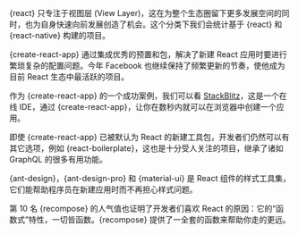 {react} 只专注于视图层 (View Layer)，这在为整个生态圈留下更多发展空间的同时，也为自身快速向前发展创造了机会。这个分类下我们会统计基于 {react} 和 {react-native} 构建的项目。

{create-react-app} 通过集成优秀的预置和包，解决了新建 React 应用时要进行繁琐复杂的配置问题。今年 Facebook 也继续保持了频繁更新的节奏，使他成为目前 React 生态中最活跃的项目。

作为 {create-react-app} 的一个成功案例，我们可以看 [StackBlitz](https://stackblitz.com/)，这是一个在线 IDE，通过 {create-react-app}，让你在数秒内就可以在浏览器中创建一个应用。

即使 {create-react-app} 已被默认为 React 的新建工具包，开发者们仍然可以有其它选项，例如 {react-boilerplate}，这也是十分受人关注的项目，继承了诸如 GraphQL 的很多有用功能。

{ant-design}，{ant-design-pro} 和 {material-ui} 是 React 组件的样式工具集，它们能帮助程序员在新建应用时而不再担心样式问题。

第 10 名 {recompose} 的人气值也证明了开发者们喜欢 React 的原因：它的“函数式”特性，一切皆函数。{recompose} 提供了一全套的函数来帮助你走的更远。
